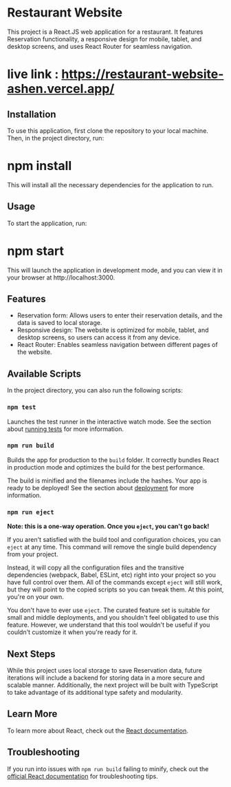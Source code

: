 # Restaurant Website

This project is a React.JS web application for a restaurant. It features Reservation functionality, a responsive design for mobile, tablet, and desktop screens, and uses React Router for seamless navigation.

# live link : https://restaurant-website-ashen.vercel.app/

## Installation

To use this application, first clone the repository to your local machine. Then, in the project directory, run:


# npm install

This will install all the necessary dependencies for the application to run.

## Usage

To start the application, run:

# npm start


This will launch the application in development mode, and you can view it in your browser at http://localhost:3000.

## Features

- Reservation form: Allows users to enter their reservation details, and the data is saved to local storage.
- Responsive design: The website is optimized for mobile, tablet, and desktop screens, so users can access it from any device.
- React Router: Enables seamless navigation between different pages of the website.

## Available Scripts

In the project directory, you can also run the following scripts:

### `npm test`

Launches the test runner in the interactive watch mode. See the section about [running tests](https://facebook.github.io/create-react-app/docs/running-tests) for more information.

### `npm run build`

Builds the app for production to the `build` folder. It correctly bundles React in production mode and optimizes the build for the best performance.

The build is minified and the filenames include the hashes. Your app is ready to be deployed! See the section about [deployment](https://facebook.github.io/create-react-app/docs/deployment) for more information.

### `npm run eject`

**Note: this is a one-way operation. Once you `eject`, you can't go back!**

If you aren't satisfied with the build tool and configuration choices, you can `eject` at any time. This command will remove the single build dependency from your project.

Instead, it will copy all the configuration files and the transitive dependencies (webpack, Babel, ESLint, etc) right into your project so you have full control over them. All of the commands except `eject` will still work, but they will point to the copied scripts so you can tweak them. At this point, you're on your own.

You don't have to ever use `eject`. The curated feature set is suitable for small and middle deployments, and you shouldn't feel obligated to use this feature. However, we understand that this tool wouldn't be useful if you couldn't customize it when you're ready for it.

## Next Steps

While this project uses local storage to save Reservation data, future iterations will include a backend for storing data in a more secure and scalable manner. Additionally, the next project will be built with TypeScript to take advantage of its additional type safety and modularity.

## Learn More

To learn more about React, check out the [React documentation](https://reactjs.org/).

## Troubleshooting

If you run into issues with `npm run build` failing to minify, check out the [official React documentation](https://facebook.github.io/create-react-app/docs/troubleshooting#npm-run-build-fails-to-minify) for troubleshooting tips.
